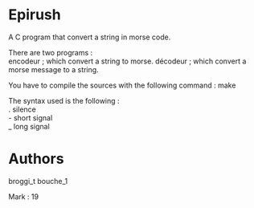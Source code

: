 Epirush
=======

A C program that convert a string in morse code.

There are two programs :  
		encodeur ; which convert a string to morse.
		décodeur ; which convert a morse message to a string.

You have to compile the sources with the following command :
		make

The syntax used is the following :  
. silence  
\- short signal  
_ long signal


Authors
=======

broggi_t
bouche_1

Mark : 19
